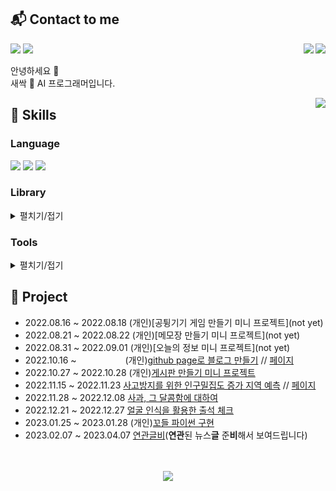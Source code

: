 ## 📬 Contact to me
<div align="center">
  <a href="https://www.acmicpc.net/user/rynuren"><img align="right" src="http://mazassumnida.wtf/api/mini/generate_badge?boj=rynuren"/></a>
  <a href="https://www.acmicpc.net/user/pros0327"><img align="right" src="http://mazassumnida.wtf/api/mini/generate_badge?boj=pros0327"/></a>
</div>

<p>
  <a href="https://rynuren.github.io" target="_blank"><img src="https://img.shields.io/badge/Blog-181717?style=flat-square&logo=GitHub&logoColor=white"/></a>
  <a href="mailto:pros0327@gmail.com" target="_blank"><img src="https://img.shields.io/badge/pros0327@gmail.com-EA4335?style=flat-square&logo=Gmail&logoColor=white"/></a>
</p>

<p>
  안녕하세요 👋<br>새싹 🌱 AI 프로그래머입니다.
</p>

<div align="center">
  <img align="right" src="https://github-readme-stats.vercel.app/api/top-langs/?username=RynuRen&layout=compact&hide=jupyter%20notebook,javascript,html,scss,css,ruby&theme=gruvbox&langs_count=6"/>
</div>

## 🧬 Skills
### Language
<p>
  <img src="https://img.shields.io/badge/c-A8B9CC?style=flat-square&logo=c&logoColor=black"/>
  <img src="https://img.shields.io/badge/python-3776AB?style=flat-square&logo=Python&logoColor=white"/>
  <img src="https://img.shields.io/badge/JAVA-007396?style=flat-square&logo=java&logoColor=white"/>
</p>


### Library
<details>
  <summary>펼치기/접기</summary>
<p>
  <img src="https://img.shields.io/badge/pandas-150458?style=flat-square&logo=pandas&logoColor=white"/>
  <img src="https://img.shields.io/badge/NumPy-013243?style=flat-square&logo=numpy&logoColor=white"/>
  <img src="https://img.shields.io/badge/sklearn-F7931E?style=flat-square&logo=scikitlearn&logoColor=white"/>
  <img src="https://img.shields.io/badge/TensorFlow-FF6F00?style=flat-square&logo=tensorflow&logoColor=white"/>
  <img src="https://img.shields.io/badge/PyTorch-EE4C2C?style=flat-square&logo=pytorch&logoColor=white"/>
  <img src="https://img.shields.io/badge/Flask-000000?style=flat-square&logo=flask&logoColor=white"/>
  <img src="https://img.shields.io/badge/Selenium-43B02A?style=flat-square&logo=selenium&logoColor=white"/>
</p>
<p>
  <img src="https://img.shields.io/badge/YOLO-00FFFF?style=flat-square&logo=yolo&logoColor=black"/>
  <img src="https://img.shields.io/badge/OpenCV-5C3EE8?style=flat-square&logo=opencv&logoColor=white"/>
</p>
<p>
  <img src="https://img.shields.io/badge/Spring Boot-6DB33F?style=flat-square&logo=springboot&logoColor=white"/>
  <img src="https://img.shields.io/badge/Spring Security-6DB33F?style=flat-square&logo=springsecurity&logoColor=white"/>
  <img src="https://img.shields.io/badge/Maven-C71A36?style=flat-square&logo=apachemaven&logoColor=white"/>
  <img src="https://img.shields.io/badge/Gradle-02303A?style=flat-square&logo=gradle&logoColor=white"/>
  <img src="https://img.shields.io/badge/Thymeleaf-005F0F?style=flat-square&logo=thymeleaf&logoColor=white"/>
</p>
</details>


### Tools
<details>
  <summary>펼치기/접기</summary>
<p>
  <img src="https://img.shields.io/badge/Visual Stuio-5C2D91?style=flat-square&logo=visualstudio&logoColor=white"/>
  <img src="https://img.shields.io/badge/Visual Stuio Code-007ACC?style=flat-square&logo=visualstudiocode&logoColor=white"/>
  <img src="https://img.shields.io/badge/Jupyter-F37626?style=flat-square&logo=jupyter&logoColor=white"/>
  <img src="https://img.shields.io/badge/Colab-F9AB00?style=flat-square&logo=googlecolab&logoColor=white"/>
  <img src="https://img.shields.io/badge/Eclipse-2C2255?style=flat-square&logo=eclipseide&logoColor=white"/>
</p>
<p>
  <img src="https://img.shields.io/badge/MySQL-4479A1?style=flat-square&logo=mysql&logoColor=white"/>
  <img src="https://img.shields.io/badge/MariaDB-003545?style=flat-square&logo=mariadb&logoColor=white"/>
</p>
<p>
  <img src="https://img.shields.io/badge/Linux-FCC624?style=flat-square&logo=linux&logoColor=black"/>
  <img src="https://img.shields.io/badge/AWS EC2-FF9900?style=flat-square&logo=amazonec2&logoColor=white"/>
  <img src="https://img.shields.io/badge/AWS RDS-527FFF?style=flat-square&logo=amazonrds&logoColor=white"/>
  <img src="https://img.shields.io/badge/AWS S3-569A31?style=flat-square&logo=amazons3&logoColor=white"/>
</p>
</details>


## 📌 Project
- 2022.08.16 ~ 2022.08.18 (개인)[공튕기기 게임 만들기 미니 프로젝트](not yet)
- 2022.08.21 ~ 2022.08.22 (개인)[메모장 만들기 미니 프로젝트](not yet)
- 2022.08.31 ~ 2022.09.01 (개인)[오늘의 정보 미니 프로젝트](not yet)
- 2022.10.16 ~ 　　　　　 (개인)[github page로 블로그 만들기](https://github.com/RynuRen/RynuRen.github.io) // [페이지](https://rynuren.github.io)
- 2022.10.27 ~ 2022.10.28 (개인)[게시판 만들기 미니 프로젝트](https://github.com/RynuRen/Java_web_test)
- 2022.11.15 ~ 2022.11.23 [사고방지를 위한 인구밀집도 증가 지역 예측](https://github.com/RynuRen/data_visualization) // [페이지](https://sites.google.com/view/sesacchristmas)
- 2022.11.28 ~ 2022.12.08 [사과, 그 달콤함에 대하여](https://github.com/RynuRen/apple_yield)
- 2022.12.21 ~ 2022.12.27 [얼굴 인식을 활용한 출석 체크](https://github.com/RynuRen/face_recognition)
- 2023.01.25 ~ 2023.01.28 (개인)[꼬들 파이썬 구현](https://github.com/RynuRen/Kordle)
- 2023.02.07 ~ 2023.04.07 [연관글비](https://github.com/RynuRen/article_analyze)(**연관**된 뉴스**글** 준**비**해서 보여드립니다)

<p align=center>
  <br>
  <br>
  <a href="https://hits.seeyoufarm.com"><img src="https://hits.seeyoufarm.com/api/count/incr/badge.svg?url=https%3A%2F%2Fgithub.com%2FRynuRen&count_bg=%23B85151&title_bg=%23555555&icon=github.svg&icon_color=%23E7E7E7&title=hits&edge_flat=false"/></a>
</p>

<!-- ![RynuRen's GitHub stats](https://github-readme-stats.vercel.app/api?username=RynuRen&show_icons=true&theme=monokai) -->
